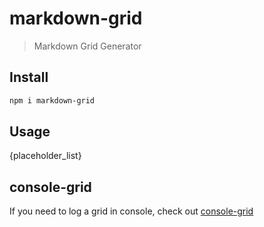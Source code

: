 # markdown-grid
> Markdown Grid Generator

## Install
```sh
npm i markdown-grid
```

## Usage

{placeholder_list}


## console-grid
If you need to log a grid in console, check out [console-grid](https://github.com/cenfun/console-grid)
